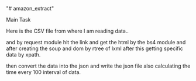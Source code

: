 "# amazon_extract" 

Main Task 

Here is the CSV file from where I am reading data..  

and by request module hit the link and get the html by the bs4 module and after creating the soup and dom by rtree of lxml after this getting specific data by xpath.

then convert the data into the json and write the json file also calculating the time every 100 interval of data.

